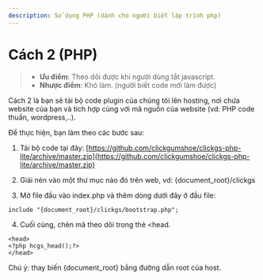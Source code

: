 ```yaml
---
description: Sử dụng PHP (dành cho người biết lập trình php)
---
```


# Cách 2 \(PHP\)

> * **Ưu điểm**: Theo dõi được khi người dùng tắt javascript.
> * **Nhược điểm**: Khó làm. \(người biết code mới làm được\)

Cách 2 là bạn sẽ tải bộ code plugin của chúng tôi lên hosting, nơi chứa website của bạn và tích hợp cùng với mã nguồn của website \(vd: PHP code thuần, wordpress,..\).

Để thực hiện, bạn làm theo các bước sau:

1. Tải bộ code tại đây: [https://github.com/clickgumshoe/clickgs-php-lite/archive/master.zip](https://github.com/clickgumshoe/clickgs-php-lite/archive/master.zip)

2. Giải nén vào một thư mục nào đó trên web, vd: {document\_root}/clickgs

3. Mở file đầu vào index.php và thêm dòng dưới đây ở đầu file:

```text
include "{document_root}/clickgs/bootstrap.php";
```

4. Cuối cùng, chèn mã theo dõi trong thẻ &lt;head.

```text
<head>
<?php hcgs_head();?>
</head>
```

Chú ý: thay biến {document\_root} bằng đường dẫn root của host.

